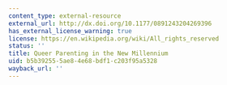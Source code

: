 ```yaml
---
content_type: external-resource
external_url: http://dx.doi.org/10.1177/0891243204269396
has_external_license_warning: true
license: https://en.wikipedia.org/wiki/All_rights_reserved
status: ''
title: Queer Parenting in the New Millennium
uid: b5b39255-5ae8-4e68-bdf1-c203f95a5328
wayback_url: ''
---
```

